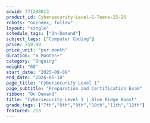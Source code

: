 ```yaml
---
ecwid: 771298013
product_id: Cybersecurity-Level-1-Teens-25-26
robots: "noindex, follow"
layout: "single"
schedule_tags: ["On-Demand"]
subject_tags: ["Computer Coding"]
price: 259.99
price_unit: "per month"
duration: "6 Months+"
category: "Ongoing"
weight: "60"
start_date: "2025-09-08"
end_date: "2026-05-18"
page_title: "Cybersecurity Level 1"
page_subtitle: "Preparation and Certification Exam"
ribbon: "On Demand"
title: "Cybersecurity Level 1 | Blue Ridge Boost"
grade_tags: ["7th","8th","9th","10th","11th","12th"]
featured: 213
---
```

